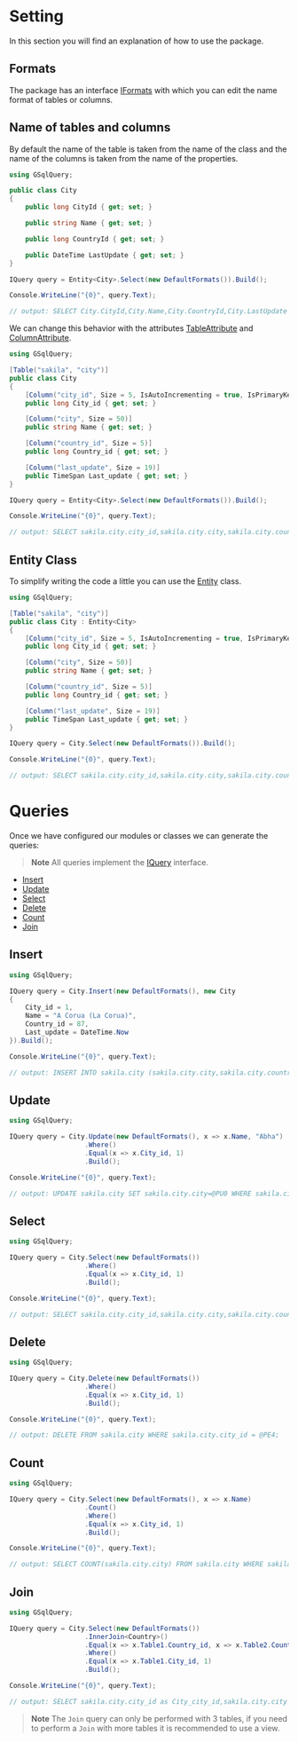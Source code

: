 # Setting

In this section you will find an explanation of how to use the package.

## Formats

The package has an interface [IFormats](IFormats.md) with which you can edit the name format of tables or columns.

## Name of tables and columns

By default the name of the table is taken from the name of the class and the name of the columns is taken from the name of the properties.

```csharp
using GSqlQuery;

public class City
{
    public long CityId { get; set; }

    public string Name { get; set; }

    public long CountryId { get; set; }

    public DateTime LastUpdate { get; set; }
}

IQuery query = Entity<City>.Select(new DefaultFormats()).Build();

Console.WriteLine("{0}", query.Text);

// output: SELECT City.CityId,City.Name,City.CountryId,City.LastUpdate FROM City;
```

We can change this behavior with the attributes [TableAttribute](TableAttribute.md) and [ColumnAttribute](ColumnAttribute.md).

```csharp
using GSqlQuery;

[Table("sakila", "city")]
public class City
{
    [Column("city_id", Size = 5, IsAutoIncrementing = true, IsPrimaryKey = true)]
    public long City_id { get; set; }

    [Column("city", Size = 50)]
    public string Name { get; set; }

    [Column("country_id", Size = 5)]
    public long Country_id { get; set; }

    [Column("last_update", Size = 19)]
    public TimeSpan Last_update { get; set; }
}

IQuery query = Entity<City>.Select(new DefaultFormats()).Build();

Console.WriteLine("{0}", query.Text);

// output: SELECT sakila.city.city_id,sakila.city.city,sakila.city.country_id,sakila.city.last_update FROM sakila.city;
```

## Entity Class

To simplify writing the code a little you can use the [Entity](Entity.md) class.

```csharp
using GSqlQuery;

[Table("sakila", "city")]
public class City : Entity<City>
{
    [Column("city_id", Size = 5, IsAutoIncrementing = true, IsPrimaryKey = true)]
    public long City_id { get; set; }

    [Column("city", Size = 50)]
    public string Name { get; set; }

    [Column("country_id", Size = 5)]
    public long Country_id { get; set; }

    [Column("last_update", Size = 19)]
    public TimeSpan Last_update { get; set; }
}

IQuery query = City.Select(new DefaultFormats()).Build();

Console.WriteLine("{0}", query.Text);

// output: SELECT sakila.city.city_id,sakila.city.city,sakila.city.country_id,sakila.city.last_update FROM sakila.city;
```

# Queries

Once we have configured our modules or classes we can generate the queries:

> **Note**
>All queries implement the [IQuery](IQuery.md) interface.

- [Insert](Insert.md)
- [Update](Update.md)
- [Select](Select.md)
- [Delete](Delete.md)
- [Count](Count.md)
- [Join](Join.md) 

## Insert

```csharp
using GSqlQuery;

IQuery query = City.Insert(new DefaultFormats(), new City
{
    City_id = 1,
    Name = "A Corua (La Corua)",
    Country_id = 87,
    Last_update = DateTime.Now
}).Build();

Console.WriteLine("{0}", query.Text);

// output: INSERT INTO sakila.city (sakila.city.city,sakila.city.country_id,sakila.city.last_update) VALUES (@PI0,@PI1,@PI2);
```

## Update

```csharp
using GSqlQuery;

IQuery query = City.Update(new DefaultFormats(), x => x.Name, "Abha")
                   .Where()
                   .Equal(x => x.City_id, 1)
                   .Build();

Console.WriteLine("{0}", query.Text);

// output: UPDATE sakila.city SET sakila.city.city=@PU0 WHERE sakila.city.city_id = @PE4;
```

## Select

```csharp
using GSqlQuery;

IQuery query = City.Select(new DefaultFormats())
                   .Where()
                   .Equal(x => x.City_id, 1)
                   .Build();

Console.WriteLine("{0}", query.Text);

// output: SELECT sakila.city.city_id,sakila.city.city,sakila.city.country_id,sakila.city.last_update FROM sakila.city WHERE sakila.city.city_id = @PE4;
```
## Delete

```csharp
using GSqlQuery;

IQuery query = City.Delete(new DefaultFormats())
                   .Where()
                   .Equal(x => x.City_id, 1)
                   .Build();

Console.WriteLine("{0}", query.Text);

// output: DELETE FROM sakila.city WHERE sakila.city.city_id = @PE4;
```
## Count

```csharp
using GSqlQuery;

IQuery query = City.Select(new DefaultFormats(), x => x.Name)
                   .Count()
                   .Where()
                   .Equal(x => x.City_id, 1)
                   .Build();

Console.WriteLine("{0}", query.Text);

// output: SELECT COUNT(sakila.city.city) FROM sakila.city WHERE sakila.city.city_id = @PE4;
```

## Join

```csharp
using GSqlQuery;

IQuery query = City.Select(new DefaultFormats())
                   .InnerJoin<Country>()
                   .Equal(x => x.Table1.Country_id, x => x.Table2.Country_id)
                   .Where()
                   .Equal(x => x.Table1.City_id, 1)
                   .Build();

Console.WriteLine("{0}", query.Text);

// output: SELECT sakila.city.city_id as City_city_id,sakila.city.city as City_city,sakila.city.country_id as City_country_id,sakila.city.last_update as City_last_update,sakila.country.country_id as Country_country_id,sakila.country.country as Country_country,sakila.country.last_update as Country_last_update FROM sakila.city INNER JOIN sakila.country ON sakila.city.country_id = sakila.country.country_id WHERE sakila.city.city_id = @PE4;
```
> **Note**
>The `Join` query can only be performed with 3 tables, if you need to perform a `Join` with more tables it is recommended to use a view.